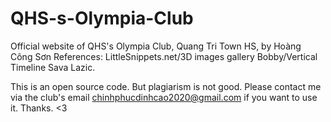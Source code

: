 # QHS-s-Olympia-Club
Official website of QHS's Olympia Club, Quang Tri Town HS, by Hoàng Công Sơn
References: LittleSnippets.net/3D images gallery Bobby/Vertical Timeline Sava Lazic.

This is an open source code. But plagiarism is not good. Please contact me via the club's email chinhphucdinhcao2020@gmail.com if you want to use it.
Thanks. <3 





